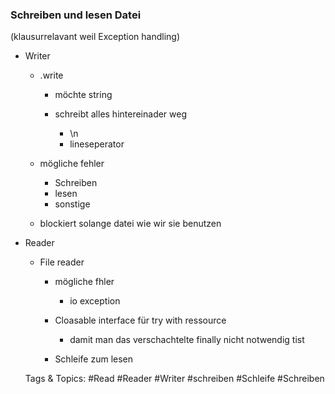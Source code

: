 ### Schreiben und lesen Datei
(klausurrelavant weil Exception handling)

- Writer

	- .write

		- möchte string
		- schreibt alles hintereinader weg

			- \n
			- lineseperator

	- mögliche fehler

		- Schreiben
		- lesen
		- sonstige

	- blockiert solange datei wie wir sie benutzen

- Reader

	- File reader

		- mögliche fhler

			- io exception

		- Cloasable interface für try with ressource

			- damit man das verschachtelte finally nicht notwendig tist

		- Schleife zum lesen

   Tags & Topics:
   #Read
   #Reader
   #Writer
   #schreiben
   #Schleife
   #Schreiben